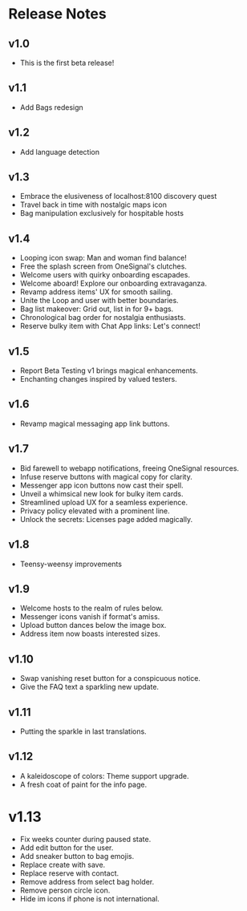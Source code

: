 # Release Notes

## v1.0

- This is the first beta release!

## v1.1

- Add Bags redesign

## v1.2

- Add language detection

## v1.3

- Embrace the elusiveness of localhost:8100 discovery quest
- Travel back in time with nostalgic maps icon
- Bag manipulation exclusively for hospitable hosts

## v1.4

- Looping icon swap: Man and woman find balance!
- Free the splash screen from OneSignal's clutches.
- Welcome users with quirky onboarding escapades.
- Welcome aboard! Explore our onboarding extravaganza.
- Revamp address items' UX for smooth sailing.
- Unite the Loop and user with better boundaries.
- Bag list makeover: Grid out, list in for 9+ bags.
- Chronological bag order for nostalgia enthusiasts.
- Reserve bulky item with Chat App links: Let's connect!

## v1.5

- Report Beta Testing v1 brings magical enhancements.
- Enchanting changes inspired by valued testers.

## v1.6

- Revamp magical messaging app link buttons.

## v1.7

- Bid farewell to webapp notifications, freeing OneSignal resources.
- Infuse reserve buttons with magical copy for clarity.
- Messenger app icon buttons now cast their spell.
- Unveil a whimsical new look for bulky item cards.
- Streamlined upload UX for a seamless experience.
- Privacy policy elevated with a prominent line.
- Unlock the secrets: Licenses page added magically.

## v1.8

- Teensy-weensy improvements

## v1.9

- Welcome hosts to the realm of rules below.
- Messenger icons vanish if format's amiss.
- Upload button dances below the image box.
- Address item now boasts interested sizes.

## v1.10

- Swap vanishing reset button for a conspicuous notice.
- Give the FAQ text a sparkling new update.

## v1.11

- Putting the sparkle in last translations.

## v1.12

- A kaleidoscope of colors: Theme support upgrade.
- A fresh coat of paint for the info page.

# v1.13

- Fix weeks counter during paused state.
- Add edit button for the user.
- Add sneaker button to bag emojis.
- Replace create with save.
- Replace reserve with contact.
- Remove address from select bag holder.
- Remove person circle icon.
- Hide im icons if phone is not international.
